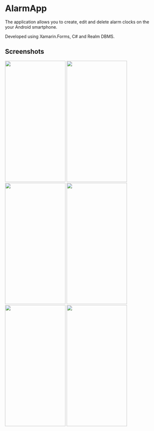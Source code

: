 # AlarmApp

The application allows you to create, edit and delete alarm clocks on the your Android smartphone.

Developed using Xamarin.Forms, C# and Realm DBMS. 

## Screenshots

<img src="https://github.com/loyvsc/AlarmApp/assets/119746866/d7044b63-d920-44be-8685-333084396dbb" width="200" height="400" />

<img src="https://github.com/loyvsc/AlarmApp/assets/119746866/22e4419b-cd0c-424e-ac98-83bbeca4ec91" width="200" height="400" />

<img src="https://github.com/loyvsc/AlarmApp/assets/119746866/e76001c3-74de-4869-85c9-c23d5741f8bb" width="200" height="400" />

<img src="https://github.com/loyvsc/AlarmApp/assets/119746866/a6a279ab-685e-45d8-951a-746caa94d16c" width="200" height="400" />

<img src="https://github.com/loyvsc/AlarmApp/assets/119746866/5e5fe63e-ad5a-464f-981c-5e78d911ba34" width="200" height="400" />

<img src="https://github.com/loyvsc/AlarmApp/assets/119746866/9410dcde-f689-4f20-8226-17973594a4df" width="200" height="400" />
